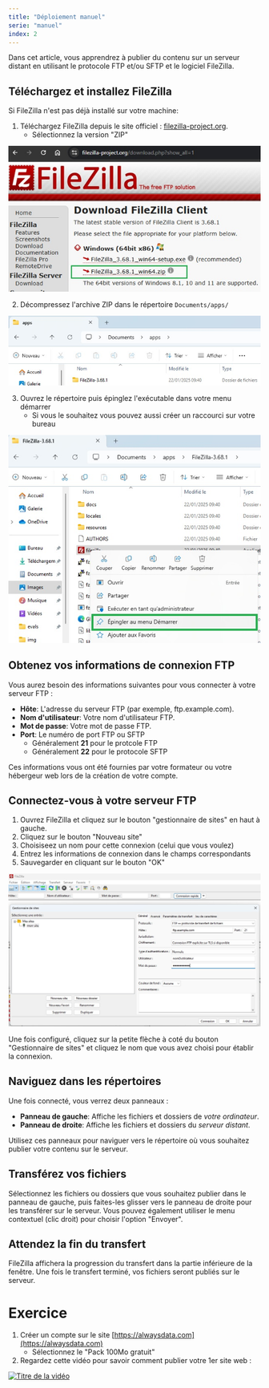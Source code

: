 ```yaml
---
title: "Déploiement manuel"
serie: "manuel"
index: 2
--- 
```


Dans cet article, vous apprendrez à publier du contenu sur un serveur distant en utilisant le protocole FTP et/ou SFTP et le logiciel FileZilla.


## Téléchargez et installez FileZilla

Si FileZilla n'est pas déjà installé sur votre machine: 

1. Téléchargez FileZilla depuis le site officiel : [filezilla-project.org](https://filezilla-project.org/download.php?show_all=1).
    - Sélectionnez la version "ZIP"

![Filezilla Download](../img/filezilla-dl.jpg)

2. Décompressez l'archive ZIP dans le répertoire `Documents/apps/`


![Filezilla Unzip](../img/filezilla-install.jpg)

3. Ouvrez le répertoire puis épinglez l'exécutable dans votre menu démarrer
    - Si vous le souhaitez vous pouvez aussi créer un raccourci sur votre bureau

![Filezilla Shortcut](../img/filezilla-shortcut.jpg)


## Obtenez vos informations de connexion FTP

Vous aurez besoin des informations suivantes pour vous connecter à votre serveur FTP :

- **Hôte**: L'adresse du serveur FTP (par exemple, ftp.example.com).
- **Nom d'utilisateur**: Votre nom d'utilisateur FTP.
- **Mot de passe**: Votre mot de passe FTP.
- **Port**: Le numéro de port FTP ou SFTP
    - Généralement **21** pour le protcole FTP
    - Généralement **22** pour le protocole SFTP

Ces informations vous ont été fournies par votre formateur ou votre hébergeur web lors de la création de votre compte.


## Connectez-vous à votre serveur FTP

1. Ouvrez FileZilla et cliquez sur le bouton "gestionnaire de sites" en haut à gauche.
2. Cliquez sur le bouton "Nouveau site"
3. Choisiseez un nom pour cette connexion (celui que vous voulez)
4. Entrez les informations de connexion dans le champs correspondants
5. Sauvegarder en cliquant sur le bouton "OK"

![Filezilla Add site](../img/filezilla-add.jpg)

Une fois configuré, cliquez sur la petite flèche à coté du bouton "Gestionnaire de sites" et cliquez le nom que vous avez choisi pour établir la connexion.

## Naviguez dans les répertoires

Une fois connecté, vous verrez deux panneaux :

- **Panneau de gauche**: Affiche les fichiers et dossiers de *votre ordinateur*.
- **Panneau de droite**: Affiche les fichiers et dossiers du *serveur distant*.

Utilisez ces panneaux pour naviguer vers le répertoire où vous souhaitez publier votre contenu sur le serveur.

## Transférez vos fichiers

Sélectionnez les fichiers ou dossiers que vous souhaitez publier dans le panneau de gauche, puis faites-les glisser vers le panneau de droite pour les transférer sur le serveur. Vous pouvez également utiliser le menu contextuel (clic droit) pour choisir l'option "Envoyer".

## Attendez la fin du transfert

FileZilla affichera la progression du transfert dans la partie inférieure de la fenêtre. Une fois le transfert terminé, vos fichiers seront publiés sur le serveur.


# Exercice 

1. Créer un compte sur le site [https://alwaysdata.com](https://alwaysdata.com)
    - Sélectionnez le "Pack 100Mo gratuit"
2. Regardez cette vidéo pour savoir comment publier votre 1er site web :

[![Titre de la vidéo](https://img.youtube.com/vi/SmIdDn86i5M/0.jpg)](https://www.youtube.com/watch?v=SmIdDn86i5M)

